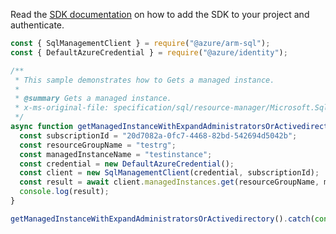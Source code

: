 Read the [SDK documentation](https://github.com/Azure/azure-sdk-for-js/blob/%40azure%2Farm-sql_9.0.1/sdk/sql/arm-sql/README.md) on how to add the SDK to your project and authenticate.

```javascript
const { SqlManagementClient } = require("@azure/arm-sql");
const { DefaultAzureCredential } = require("@azure/identity");

/**
 * This sample demonstrates how to Gets a managed instance.
 *
 * @summary Gets a managed instance.
 * x-ms-original-file: specification/sql/resource-manager/Microsoft.Sql/preview/2021-05-01-preview/examples/ManagedInstanceGetWithExpandEqualsAdministrators.json
 */
async function getManagedInstanceWithExpandAdministratorsOrActivedirectory() {
  const subscriptionId = "20d7082a-0fc7-4468-82bd-542694d5042b";
  const resourceGroupName = "testrg";
  const managedInstanceName = "testinstance";
  const credential = new DefaultAzureCredential();
  const client = new SqlManagementClient(credential, subscriptionId);
  const result = await client.managedInstances.get(resourceGroupName, managedInstanceName);
  console.log(result);
}

getManagedInstanceWithExpandAdministratorsOrActivedirectory().catch(console.error);
```
